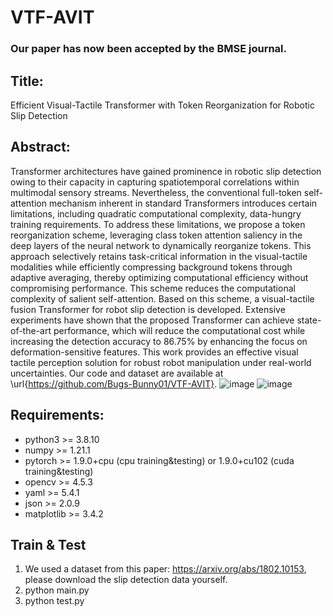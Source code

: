 # VTF-AVIT
### Our paper has now been accepted by the BMSE journal.

## Title: 
Efficient Visual-Tactile Transformer with Token Reorganization for Robotic Slip Detection

## Abstract:
Transformer architectures have gained prominence in robotic slip detection owing to their capacity in capturing spatiotemporal correlations within multimodal sensory streams. Nevertheless, the conventional full-token self-attention mechanism inherent in standard Transformers introduces certain limitations, including quadratic computational complexity, data-hungry training requirements. To address these limitations, we propose a token reorganization scheme, leveraging class token attention saliency in the deep layers of the neural network to dynamically reorganize tokens. This approach selectively retains task-critical information in the visual-tactile modalities while efficiently compressing background tokens through adaptive averaging, thereby optimizing computational efficiency without compromising performance. This scheme reduces the computational complexity of salient self-attention. Based on this scheme, a visual-tactile fusion Transformer for robot slip detection is developed. Extensive experiments have shown that the proposed Transformer can achieve state-of-the-art performance, which will reduce the computational cost while increasing the detection accuracy to 86.75\% by enhancing the focus on deformation-sensitive features. This work provides an effective visual tactile perception solution for robust robot manipulation under real-world uncertainties. Our code and dataset are available at \url{https://github.com/Bugs-Bunny01/VTF-AVIT}.
![image](https://github.com/Bugs-Bunny01/VTF-SLIP-TranSFormer/blob/main/V-T-fusion.png)
![image](https://github.com/Bugs-Bunny01/VTF-SLIP-TranSFormer/blob/main/token-visual.png)

## Requirements:
* python3 >= 3.8.10                 
* numpy >= 1.21.1                
* pytorch  >= 1.9.0+cpu (cpu training&testing) or 1.9.0+cu102 (cuda training&testing)
* opencv >= 4.5.3
* yaml >= 5.4.1
* json >= 2.0.9
* matplotlib >= 3.4.2

## Train & Test
1. We used a dataset from this paper: https://arxiv.org/abs/1802.10153, please download the slip detection data yourself.
2. python main.py
3. python test.py
